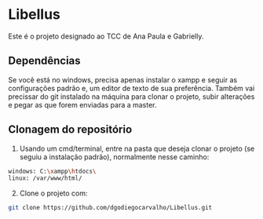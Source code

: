 # Libellus

Este é o projeto designado ao TCC de Ana Paula e Gabrielly.

## Dependências
Se você está no windows, precisa apenas instalar o xampp e seguir as configurações padrão e, um editor de texto de sua preferência. Também vai precissar do git instalado na máquina para clonar o projeto, subir alterações e pegar as que forem enviadas para a master.

## Clonagem do repositório

1. Usando um cmd/terminal, entre na pasta que deseja clonar o projeto (se seguiu a instalação padrão), normalmente nesse caminho:
```bash
windows: C:\xampp\htdocs\
linux: /var/www/html/
```
2. Clone o projeto com:
```bash
git clone https://github.com/dgodiegocarvalho/Libellus.git
```

